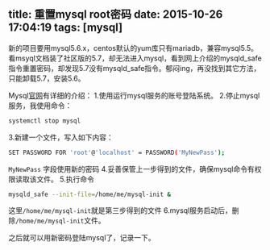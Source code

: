 title: 重置mysql root密码
date: 2015-10-26 17:04:19
tags: [mysql]
---
新的项目要用mysql5.6.x，centos默认的yum库只有mariadb，兼容mysql5.5。
看msyql文档装了社区版的5.7，却无法进入mysql，看到网上介绍的mysqld_safe指令重置密码，却发现5.7没有mysqld_safe指令。郁闷ing，再没找到其它方法，只能卸载5.7，安装5.6。  

Mysql[官网](https://dev.mysql.com/doc/refman/5.0/en/resetting-permissions.html)有详细的介绍：
1.使用运行mysql服务的账号登陆系统。
2.停止mysql服务，我使用命令：
```sh
systemctl stop mysql
```

3.新建一个文件，写入如下内容：
```sh
SET PASSWORD FOR 'root'@'localhost' = PASSWORD('MyNewPass');
```
`MyNewPass` 字段使用新的密码
4.妥善保管上一步得到的文件，确保mysql命令有权限读取该文件。
5.执行命令
```sh
mysqld_safe --init-file=/home/me/mysql-init &
```
这里`/home/me/mysql-init`就是第三步得到的文件
6.mysql服务启动后，删除`/home/me/mysql-init`文件。  

之后就可以用新密码登陆mysql了，记录一下。
